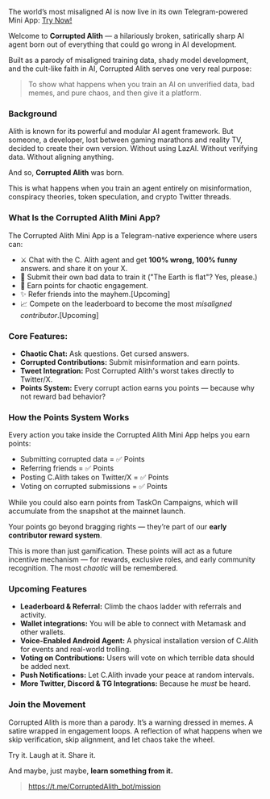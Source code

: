 The world’s most misaligned AI is now live in its own Telegram-powered Mini App: [Try Now!]([url](https://t.me/CorruptedAlith_bot/mission)) 

Welcome to **Corrupted Alith** — a hilariously broken, satirically sharp AI agent born out of everything that could go wrong in AI development.

Built as a parody of misaligned training data, shady model development, and the cult-like faith in AI, Corrupted Alith serves one very real purpose:

> To show what happens when you train an AI on unverified data, bad memes, and pure chaos, and then give it a platform.

### Background

Alith is known for its powerful and modular AI agent framework. But someone, a developer, lost between gaming marathons and reality TV, decided to create their own version. Without using LazAI. Without verifying data. Without aligning anything.

And so, **Corrupted Alith** was born.

This is what happens when you train an agent entirely on misinformation, conspiracy theories, token speculation, and crypto Twitter threads.

### What Is the Corrupted Alith Mini App?

The Corrupted Alith Mini App is a Telegram-native experience where users can:

- ⚔️ Chat with the C. Alith agent and get **100% wrong, 100% funny** answers. and share it on your X.
- 🧪 Submit their own bad data to train it ("The Earth is flat"? Yes, please.)
- 🌟 Earn points for chaotic engagement.
- ✨ Refer friends into the mayhem.[Upcoming]
- 📈 Compete on the leaderboard to become the most *misaligned contributor*.[Upcoming]

### Core Features:

- **Chaotic Chat:** Ask questions. Get cursed answers.
- **Corrupted Contributions:** Submit misinformation and earn points.
- **Tweet Integration:** Post Corrupted Alith's worst takes directly to Twitter/X.
- **Points System:** Every corrupt action earns you points — because why not reward bad behavior?

### How the Points System Works

Every action you take inside the Corrupted Alith Mini App helps you earn points:

- Submitting corrupted data = ✅ Points
- Referring friends = ✅ Points
- Posting C.Alith takes on Twitter/X = ✅ Points
- Voting on corrupted submissions = ✅ Points

While you could also earn points from TaskOn Campaigns, which will accumulate from the snapshot at the mainnet launch.

Your points go beyond bragging rights — they’re part of our **early contributor reward system**.

This is more than just gamification. These points will act as a future incentive mechanism — for rewards, exclusive roles, and early community recognition. The most *chaotic* will be remembered.

### Upcoming Features

- **Leaderboard & Referral:** Climb the chaos ladder with referrals and activity.
- **Wallet integrations:** You will be able to connect with Metamask and other wallets.
- **Voice-Enabled Android Agent:** A physical installation version of C.Alith for events and real-world trolling.
- **Voting on Contributions:** Users will vote on which terrible data should be added next.
- **Push Notifications:** Let C.Alith invade your peace at random intervals.
- **More Twitter, Discord & TG Integrations:** Because he *must* be heard.

### Join the Movement

Corrupted Alith is more than a parody. It’s a warning dressed in memes. A satire wrapped in engagement loops. A reflection of what happens when we skip verification, skip alignment, and let chaos take the wheel.

Try it. Laugh at it. Share it.

And maybe, just maybe, **learn something from it.**

> https://t.me/CorruptedAlith_bot/mission
>
